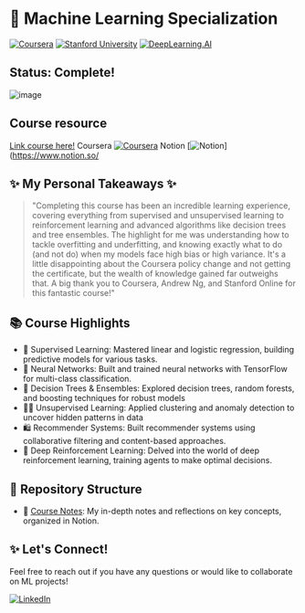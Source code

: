 # 🚀 Machine Learning Specialization

[![Coursera](https://img.shields.io/badge/Coursera-%230056D2.svg?style=for-the-badge&logo=Coursera&logoColor=white)](https://www.coursera.org/specializations/machine-learning-introduction)
[![Stanford University](https://img.shields.io/badge/Stanford_University-red?style=for-the-badge&logo=Stanford_University&logoColor=white)](https://www.stanford.edu/)
[![DeepLearning.AI](https://img.shields.io/badge/DeepLearning.AI-blue?style=for-the-badge&logo=DeepLearning.AI&logoColor=white)](https://deeplearning.ai/)

## Status: Complete! <br>
![image](https://github.com/quang2719/Machine-Learning-Specialization-Stanford-Online-Deeplearning.ai/blob/main/Final%20result/Screenshot%202024-08-20%20132101.png?raw=true)<br>
## Course resource
[Link course here!](https://www.coursera.org/specializations/machine-learning-introduction)
Coursera
[![Coursera](https://img.shields.io/badge/Coursera-%230056D2.svg?style=for-the-badge&logo=Coursera&logoColor=white)](https://www.coursera.org/specializations/machine-learning-introduction)
Notion
[![Notion](https://img.shields.io/badge/Notion-black?style=for-the-badge&logo=Notion&logoColor=white)](https://www.notion.so/


## ✨ My Personal Takeaways ✨

> "Completing this course has been an incredible learning experience, covering everything from supervised and unsupervised learning to reinforcement learning and advanced algorithms like decision trees and tree ensembles. The highlight for me was understanding how to tackle overfitting and underfitting, and knowing exactly what to do (and not do) when my models face high bias or high variance. It's a little disappointing about the Coursera policy change and not getting the certificate, but the wealth of knowledge gained far outweighs that. A big thank you to Coursera, Andrew Ng, and Stanford Online for this fantastic course!" 

## 📚 Course Highlights 

* 🧠 Supervised Learning: Mastered linear and logistic regression, building predictive models for various tasks.
* 🤖 Neural Networks:  Built and trained neural networks with TensorFlow for multi-class classification.
* 🌳 Decision Trees & Ensembles: Explored decision trees, random forests, and boosting techniques for robust models
* 🕵️‍♀️ Unsupervised Learning:  Applied clustering and anomaly detection to uncover hidden patterns in data
* 🛍️ Recommender Systems: Built recommender systems using collaborative filtering and content-based approaches.
* 🤖 Deep Reinforcement Learning: Delved into the world of deep reinforcement learning, training agents to make optimal decisions.

## 📁 Repository Structure 

* 📕 [Course Notes](https://coordinated-title-01a.notion.site/Machine-Learning-Specialization-0c473cfe96a24981961c2df69ec08084?pvs=4):  My in-depth notes and reflections on key concepts, organized in Notion.


## ✨ Let's Connect! 

Feel free to reach out if you have any questions or would like to collaborate on ML projects!

[![LinkedIn](https://img.shields.io/badge/LinkedIn-0077B5?style=for-the-badge&logo=linkedin&logoColor=white)](https://www.linkedin.com/in/quang-nguyen-2003-ptit/) 

